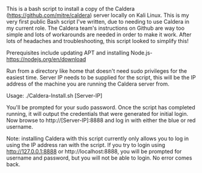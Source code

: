 This is a bash script to install a copy of the Caldera (https://github.com/mitre/caldera) server locally on Kali Linux. This is my very first public Bash script I've written, due to needing to use Caldera in my current role. The Caldera team's instructions on Github are way too simple and lots of workarounds are needed in order to make it work. After lots of headaches and troubleshooting, this script looked to simplify this!

Prerequisites include updating APT and installing Node.js- https://nodejs.org/en/download

Run from a directory like home that doesn't need sudo privileges for the easiest time. Server IP needs to be supplied for the script, this will be the IP address of the machine you are running the Caldera server from. 

Usage: ./Caldera-Install.sh [Server-IP]

You'll be prompted for your sudo password. Once the script has completed running, it will output the credentials that were generated for initial login. Now browse to http://[Server-IP]:8888 and log in with either the blue or red username. 

Note: installing Caldera with this script currently only allows you to log in using the IP address ran with the script. If you try to login using http://127.0.0.1:8888 or http://localhost:8888, you will be prompted for username and password, but you will not be able to login. No error comes back. 
